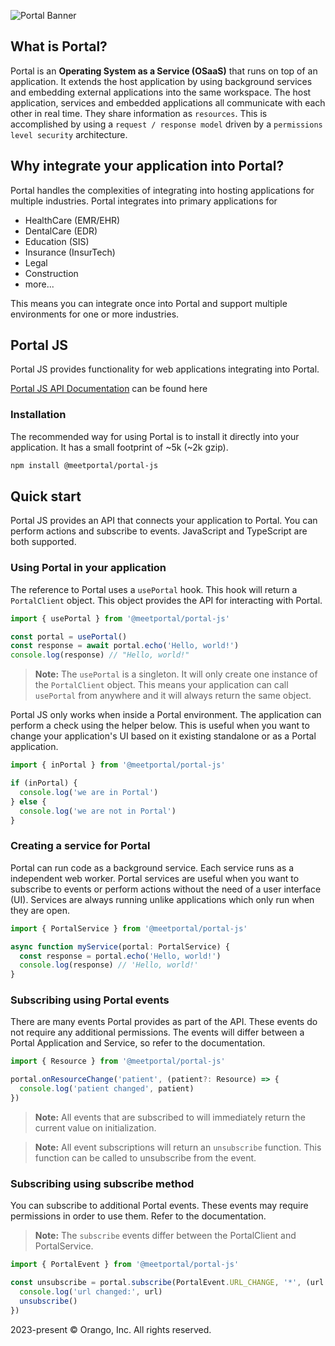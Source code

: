 ![Portal Banner](https://meetportal.github.io/portal-js/media/portal_banner.png)

## What is Portal?

Portal is an **Operating System as a Service (OSaaS)** that runs on top of an application. It extends the host application by using background services and embedding external applications into the same workspace. The host application, services and embedded applications all communicate with each other in real time. They share information as `resources`. This is accomplished by using a `request / response model` driven by a `permissions level security` architecture.

## Why integrate your application into Portal?

Portal handles the complexities of integrating into hosting applications for multiple industries. Portal integrates into primary applications for

- HealthCare (EMR/EHR)
- DentalCare (EDR)
- Education (SIS)
- Insurance (InsurTech)
- Legal
- Construction
- more...

This means you can integrate once into Portal and support multiple environments for one or more industries.

## Portal JS

Portal JS provides functionality for web applications integrating into Portal.

[Portal JS API Documentation](https://meetportal.github.io/portal-js/) can be found here

### Installation

The recommended way for using Portal is to install it directly into your application. It has a small footprint of ~5k (~2k gzip).

```bash
npm install @meetportal/portal-js
```

<!--
### CDN

If you prefer, you can add Portal JS as a script in the head of your HTML page. You won't get the autocompletion as you would if you installed it directly into your application.

```html
<script src="https://jsdelivr.com/@meetportal/portal.js"></script>
``` -->

## Quick start

Portal JS provides an API that connects your application to Portal. You can perform actions and subscribe to events. JavaScript and TypeScript are both supported.

### Using Portal in your application

The reference to Portal uses a `usePortal` hook. This hook will return a `PortalClient` object. This object provides the API for interacting with Portal.

```typescript
import { usePortal } from '@meetportal/portal-js'

const portal = usePortal()
const response = await portal.echo('Hello, world!')
console.log(response) // "Hello, world!"
```

> **Note:** The `usePortal` is a singleton. It will only create one instance of the `PortalClient` object. This means your application can call `usePortal` from anywhere and it will always return the same object.

Portal JS only works when inside a Portal environment. The application can perform a check using the helper below. This is useful when you want to change your application's UI based on it existing standalone or as a Portal application.

```typescript
import { inPortal } from '@meetportal/portal-js'

if (inPortal) {
  console.log('we are in Portal')
} else {
  console.log('we are not in Portal')
}
```

### Creating a service for Portal

Portal can run code as a background service. Each service runs as a independent web worker. Portal services are useful when you want to subscribe to events or perform actions without the need of a user interface (UI). Services are always running unlike applications which only run when they are open.

```typescript
import { PortalService } from '@meetportal/portal-js'

async function myService(portal: PortalService) {
  const response = portal.echo('Hello, world!')
  console.log(response) // 'Hello, world!'
}
```

### Subscribing using Portal events

There are many events Portal provides as part of the API. These events do not require any additional permissions. The events will differ between a Portal Application and Service, so refer to the documentation.

```typescript
import { Resource } from '@meetportal/portal-js'

portal.onResourceChange('patient', (patient?: Resource) => {
  console.log('patient changed', patient)
})
```

> **Note:** All events that are subscribed to will immediately return the current value on initialization.

> **Note:** All event subscriptions will return an `unsubscribe` function. This function can be called to unsubscribe from the event.

### Subscribing using subscribe method

You can subscribe to additional Portal events. These events may require permissions in order to use them. Refer to the documentation.

> **Note:** The `subscribe` events differ between the PortalClient and PortalService.

```typescript
import { PortalEvent } from '@meetportal/portal-js'

const unsubscribe = portal.subscribe(PortalEvent.URL_CHANGE, '*', (url: string) => {
  console.log('url changed:', url)
  unsubscribe()
})
```

<div class="footer">2023-present &copy; Orango, Inc. All rights reserved.</div>
